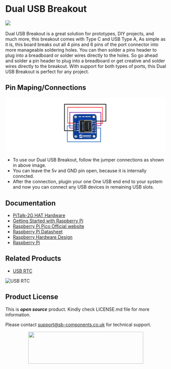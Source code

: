 # Dual USB Breakout

<img src ="https://cdn.shopify.com/s/files/1/1217/2104/files/DualUSBPort.png?v=1673868912" />

Dual USB Breakout is a great solution for prototypes, DIY projects, and much more, this breakout comes with Type C and USB Type A, As simple as it is, this board breaks out all 4 pins and 6 pins of the port connector into more manageable soldering holes. You can then solder a pins header to plug into a breadboard or solder wires directly to the holes. So go ahead and solder a pin header to plug into a breadboard or get creative and solder wires directly to the breakout. With support for both types of ports, this Dual USB Breakout is perfect for any project.


## Pin Maping/Connections

<img src ="https://github.com/sbcshop/Dual_USB_Breakout/blob/main/images/Dual_usb_connections.png" />

* To use our Dual USB Breakout, follow the jumper connections as shown in above image.
* You can leave the 5v and GND pin open, because it is internally conncted.
* After the connection, plugin your one One USB end end to your system and now you can connect any USB devices in remaining USB slots.

## Documentation

* [PiTalk-2G HAT Hardware](https://github.com/sbcshop/Pitalk_2G_HAT_Hardware)
* [Getting Started with Raspberry Pi](https://www.raspberrypi.com/documentation/computers/getting-started.html)
* [Raspberry Pi Pico Official website](https://www.raspberrypi.com/documentation/microcontrollers/)
* [Raspberry Pi Datasheet](https://www.raspberrypi.com/documentation/computers/compute-module.html)
* [Raspberry Hardware Design](https://www.raspberrypi.com/documentation/computers/compute-module.html)
* [Raspberry Pi](https://www.raspberrypi.com/documentation/microcontrollers/raspberry-pi-pico.html)

## Related Products

* [USB RTC](https://shop.sb-components.co.uk/products/usb-rtc-for-raspberry-pi-1?_pos=1&_sid=1c25ca65c&_ss=r)

 ![USB RTC](https://cdn.shopify.com/s/files/1/1217/2104/products/1_39baf362-25ec-466b-a6b8-11319c81b65e.jpg?v=1665636609&width=400)
 
 

## Product License

This is ***open source*** product. Kindly check LICENSE.md file for more information.

Please contact support@sb-components.co.uk for technical support.
<p align="center">
  <img width="360" height="100" src="https://cdn.shopify.com/s/files/1/1217/2104/files/Logo_sb_component_3.png?v=1666086771&width=350">
</p>
